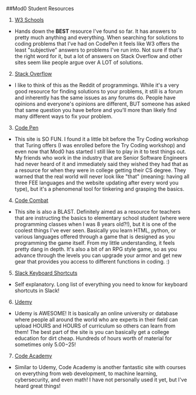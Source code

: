 ##Mod0 Student Resources

1. [W3 Schools](https://www.w3schools.com/)
  - Hands down the **BEST** resource I've found so far. It has answers to pretty much anything and everything. When searching for solutions to coding problems that I've had on CodePen it feels like W3 offers the least "subjective" answers to problems I've run into. Not sure if that's the right word for it, but a lot of answers on Stack Overflow and other sites seem like people argue over A LOT of solutions.

2. [Stack Overflow](https://stackoverflow.com/)
  - I like to think of this as the Reddit of programmings. While it's a very good resource for finding solutions to your problems, it still is a forum and inherently has the same issues as any forums do. People have opinions and everyone's opinions are different, BUT someone has asked that same question you have before and you'll more than likely find many different ways to fix your problem.

3. [Code Pen](https://codepen.io)
  - This site is SO FUN. I found it a little bit before the Try Coding workshop that Turing offers (I was enrolled before the Try Coding workshop) and even now that Mod0 has started I still like to play in it to test things out. My friends who work in the industry that are Senior Software Engineers had never heard of it and immediately said they wished they had that as a resource for when they were in college getting their CS degree. They warned that the real world will never look like "that" (meaning: having all three FEE languages and the website updating after every word you type), but it's a phenomenal tool for tinkering and grasping the basics.

4. [Code Combat](https://codecombat.com/play/dungeon)
  - This site is also a BLAST. Definitely aimed as a resource for teachers that are instructing the basics to elementary school student (where were programming classes when I was 8 years old?!), but it is one of the coolest things I've ever seen. Basically you learn HTML, python, or various languages offered through a game that is designed as you programming the game itself. From my little understanding, it feels pretty dang in depth. It's also a bit of an RPG style game, so as you advance through the levels you can upgrade your armor and get new gear that provides you access to different functions in coding. :)

5. [Slack Keyboard Shortcuts](https://slack.com/help/articles/201374536-Slack-keyboard-shortcuts)
  - Self explanatory. Long list of everything you need to know for keyboard shortcuts in Slack!

6. [Udemy](https://www.udemy.com/)
  - Udemy is AWESOME! It is basically an online university or database where people all around the world who are experts in their field can upload HOURS and HOURS of curriculum so others can learn from them! The best part of the site is you can basically get a college education for dirt cheap. Hundreds of hours worth of material for sometimes only $5.00-$25!

7. [Code Academy](https://www.codecademy.com/?utm_source=pepperjam&utm_medium=affiliate&utm_term=229159&clickId=3692760751&pj_creativeid=2-438167&pj_publisherid=229159)
  - Similar to Udemy, Code Academy is another fantastic site with courses on everything from web development, to machine learning, cybersecurity, and even math! I have not personally used it yet, but I've heard great things!
